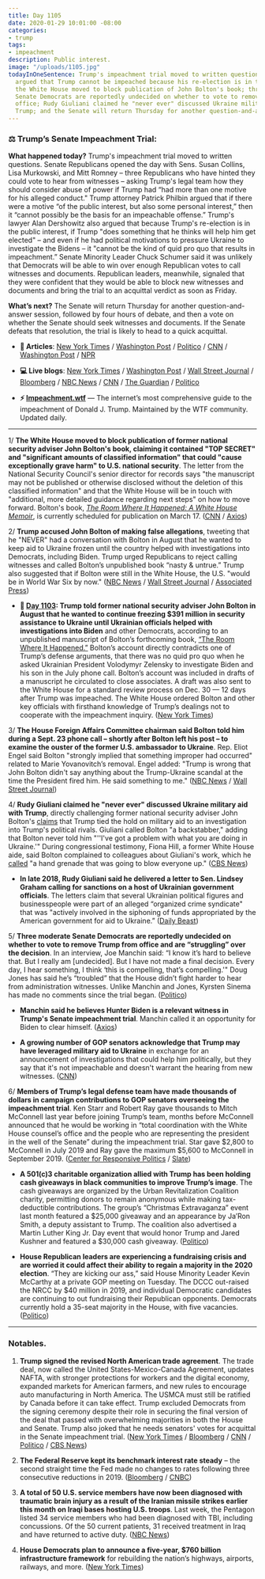 ```yaml
---
title: Day 1105
date: 2020-01-29 10:01:00 -08:00
categories:
- trump
tags:
- impeachment
description: Public interest.
image: "/uploads/1105.jpg"
todayInOneSentence: Trump's impeachment trial moved to written questions; Alan Dershowitz
  argued that Trump cannot be impeached because his re-election is in the public interest;
  the White House moved to block publication of John Bolton's book; three moderate
  Senate Democrats are reportedly undecided on whether to vote to remove Trump from
  office; Rudy Giuliani claimed he "never ever" discussed Ukraine military aid with
  Trump; and the Senate will return Thursday for another question-and-answer session.
---
```


### ⚖️ Trump’s Senate Impeachment Trial:

**What happened today?** Trump's impeachment trial moved to written questions. Senate Republicans opened the day with Sens. Susan Collins, Lisa Murkowski, and Mitt Romney – three Republicans who have hinted they could vote to hear from witnesses – asking Trump's legal team how they should consider abuse of power if Trump had “had more than one motive for his alleged conduct." Trump attorney Patrick Philbin argued that if there were a motive “of the public interest, but also some personal interest,” then it “cannot possibly be the basis for an impeachable offense.” Trump's lawyer Alan Dershowitz also argued that because Trump's re-election is in the public interest, if Trump "does something that he thinks will help him get elected" – and even if he had political motivations to pressure Ukraine to investigate the Bidens – it "cannot be the kind of quid pro quo that results in impeachment.” Senate Minority Leader Chuck Schumer said it was unlikely that Democrats will be able to win over enough Republican votes to call witnesses and documents. Republican leaders, meanwhile, signaled that they were confident that they would be able to block new witnesses and documents and bring the trial to an acquittal verdict as soon as Friday.

**What’s next?** The Senate will return Thursday for another question-and-answer session, followed by four hours of debate, and then a vote on whether the Senate should seek witnesses and documents. If the Senate defeats that resolution, the trial is likely to head to a quick acquittal.

* **📝 Articles**: [New York Times](https://www.nytimes.com/2020/01/28/us/politics/impeachment-trial-senate-questions.html) / [Washington Post](https://www.washingtonpost.com/politics/trump-legal-team-advances-blanket-defense-against-impeachment/2020/01/29/3b27f0b2-42b2-11ea-b5fc-eefa848cde99_story.html) / [Politico](https://www.politico.com/news/2020/01/29/questions-trump-impeachment-trial-108238) / [CNN](https://www.cnn.com/2020/01/29/politics/senate-impeachment-trial-question-time/index.html) / [Washington Post](https://www.washingtonpost.com/politics/2020/01/29/3-most-interesting-qas-senate-impeachment-trial-so-far/) / [NPR](https://www.npr.org/2020/01/29/799371386/impeachment-trial-moves-to-question-phase-while-witness-vote-looms)

* **💻 Live blogs**: [New York Times](https://www.nytimes.com/live/2020/impeachment-trial-live-01-29) / [Washington Post](https://www.washingtonpost.com/politics/impeachment-trial-live-updates/2020/01/29/fcac46e4-4284-11ea-b5fc-eefa848cde99_story.html) / [Wall Street Journal](https://www.wsj.com/livecoverage/trump-impeachment-trial) / [Bloomberg](https://www.bloomberg.com/news/articles/2020-01-29/senators-questioning-of-lawyers-to-begin-impeachment-update) / [NBC News](https://www.nbcnews.com/politics/trump-impeachment-inquiry/live-blog/trump-impeachment-trial-live-coverage-senators-begin-questions-n1125256) / [CNN](https://www.cnn.com/politics/live-news/trump-impeachment-trial-01-29-20/index.html) / [The Guardian](https://www.theguardian.com/us-news/live/2020/jan/29/trump-impeachment-trial-live-news-bolton-witnesses-mcconnell-2020-latest-updates) / [Politico](https://www.politico.com/news/2020/01/29/senate-impeachment-trial-live-coverage-and-highlights-108722)

* **⚡️ [Impeachment.wtf](https://talk.whatthefuckjusthappenedtoday.com/t/the-impeachment-of-president-donald-j-trump/4547)** — The internet’s most comprehensive guide to the impeachment of Donald J. Trump. Maintained by the WTF community. Updated daily.

---

1/ **The White House moved to block publication of former national security adviser John Bolton's book, claiming it contained "TOP SECRET" and "significant amounts of classified information" that could "cause exceptionally grave harm" to U.S. national security**. The letter from the National Security Council's senior director for records says "the manuscript may not be published or otherwise disclosed without the deletion of this classified information" and that the White House will be in touch with "additional, more detailed guidance regarding next steps" on how to move forward. Bolton's book, *[The Room Where It Happened: A White House Memoir](https://amzn.to/2uKewVw)*, is currently scheduled for publication on March 17. ([CNN](https://www.cnn.com/2020/01/29/politics/donald-trump-john-bolton-white-house-book/index.html) / [Axios](https://www.axios.com/john-bolton-book-white-house-threat-trump-impeachment-68611d2d-ea2f-4fd5-b87f-14f5b1b3761d.html?stream=politics))

2/ **Trump accused John Bolton of making false allegations**, tweeting that he "NEVER" had a conversation with Bolton in August that he wanted to keep aid to Ukraine frozen until the country helped with investigations into Democrats, including Biden. Trump urged Republicans to reject calling witnesses and called Bolton’s unpublished book “nasty & untrue.” Trump also suggested that if Bolton were still in the White House, the U.S. "would be in World War Six by now." ([NBC News](https://www.nbcnews.com/politics/trump-impeachment-inquiry/trump-rages-bolton-says-former-adviser-would-have-caused-world-n1125351) / [Wall Street Journal](https://www.wsj.com/articles/senators-seek-to-shape-trump-impeachment-trial-in-next-phase-11580293802) / [Associated Press](https://apnews.com/34f8a36cfc3a15ffeede3a74cd0c123a))

* **📌 [Day 1103](https://whatthefuckjusthappenedtoday.com/2020/01/27/day-1103/#1-trump-told-former-national-securit): Trump told former national security adviser John Bolton in August that he wanted to continue freezing $391 million in security assistance to Ukraine until Ukrainian officials helped with investigations into Biden** and other Democrats, according to an unpublished manuscript of Bolton’s forthcoming book, [“The Room Where It Happened.”](https://amzn.to/36zod6u) Bolton’s account directly contradicts one of Trump’s defense arguments, that there was no quid pro quo when he asked Ukrainian President Volodymyr Zelensky to investigate Biden and his son in the July phone call. Bolton’s account was included in drafts of a manuscript he circulated to close associates. A draft was also sent to the White House for a standard review process on Dec. 30 — 12 days after Trump was impeached. The White House ordered Bolton and other key officials with firsthand knowledge of Trump’s dealings not to cooperate with the impeachment inquiry. ([New York Times](https://www.nytimes.com/2020/01/26/us/politics/trump-bolton-book-ukraine.html))

3/ **The House Foreign Affairs Committee chairman said Bolton told him during a Sept. 23 phone call – shortly after Bolton left his post – to examine the ouster of the former U.S. ambassador to Ukraine**. Rep. Eliot Engel said Bolton "strongly implied that something improper had occurred" related to Marie Yovanovitch’s removal. Engel added: "Trump is wrong that John Bolton didn't say anything about the Trump-Ukraine scandal at the time the President fired him. He said something to me." ([NBC News](https://www.nbcnews.com/politics/trump-impeachment-inquiry/top-democrat-reveals-private-call-bolton-bolsters-his-claims-against-n1125636) / [Wall Street Journal](https://www.wsj.com/articles/senators-seek-to-shape-trump-impeachment-trial-in-next-phase-11580293802))

4/ **Rudy Giuliani claimed he "never ever" discussed Ukraine military aid with Trump**, directly challenging former national security adviser John Bolton's [claims](https://whatthefuckjusthappenedtoday.com/2020/01/27/day-1103/#1-trump-told-former-national-securit) that Trump tied the hold on military aid to an investigation into Trump's political rivals. Giuliani called Bolton "a backstabber," adding that Bolton never told him "''I've got a problem with what you are doing in Ukraine.'" During congressional testimony, Fiona Hill, a former White House aide, said Bolton complained to colleagues about Giuliani's work, which he [called](https://whatthefuckjusthappenedtoday.com/2019/10/15/day-999/#2-john-bolton-was-so-alarmed-by-giul) "a hand grenade that was going to blow everyone up." ([CBS News](https://www.cbsnews.com/news/rudy-giuliani-challenges-john-bolton-claims-on-president-trump-and-ukraine-aid/))

* **In late 2018, Rudy Giuliani said he delivered a letter to Sen. Lindsey Graham calling for sanctions on a host of Ukrainian government officials**. The letters claim that several Ukrainian political figures and businesspeople were part of an alleged “organized crime syndicate" that was "actively involved in the siphoning of funds appropriated by the American government for aid to Ukraine.” ([Daily Beast](https://www.thedailybeast.com/parnas-lawyer-giuliani-delivered-graham-letter-calling-for-sanctions-on-ukrainian-officials))

5/ **Three moderate Senate Democrats are reportedly undecided on whether to vote to remove Trump from office and are “struggling” over the decision**. In an interview, Joe Manchin said: “I know it’s hard to believe that. But I really am \[undecided\]. But I have not made a final decision. Every day, I hear something, I think ‘this is compelling, that’s compelling.'" Doug Jones has said he’s “troubled” that the House didn’t fight harder to hear from administration witnesses. Unlike Manchin and Jones, Kyrsten Sinema has made no comments since the trial began. ([Politico](https://www.politico.com/news/2020/01/28/trio-democratic-senators-consider-acquit-trump-108130))

* **Manchin said he believes Hunter Biden is a relevant witness in Trump's Senate impeachment trial**. Manchin called it an opportunity for Biden to clear himself. ([Axios](https://www.axios.com/joe-manchin-hunter-biden-witness-trump-impeachment-bd87b99c-227b-4475-9376-40380be8cbd9.html))

* **A growing number of GOP senators acknowledge that Trump may have leveraged military aid to Ukraine** in exchange for an announcement of investigations that could help him politically, but they say that it's not impeachable and doesn't warrant the hearing from new witnesses. ([CNN](https://www.cnn.com/2020/01/28/politics/republican-trump-aid-impeachable/index.html))

6/ **Members of Trump’s legal defense team have made thousands of dollars in campaign contributions to GOP senators overseeing the impeachment trial**. Ken Starr and Robert Ray gave thousands to Mitch McConnell last year before joining Trump’s team, months before McConnell announced that he would be working in “total coordination with the White House counsel’s office and the people who are representing the president in the well of the Senate” during the impeachment trial. Star gave $2,800 to McConnell in July 2019 and Ray gave the maximum $5,600 to McConnell in September 2019. ([Center for Responsive Politics](https://www.opensecrets.org/news/2020/01/senators-overseeing-impeachment-got-campaign-cash-from-trump-team/) / [Slate](https://www.salon.com/2020/01/29/trumps-legal-team-gave-thousands-in-contributions-to-republican-senators-ahead-of-impeachment-trial/))

* **A 501(c)3 charitable organization allied with Trump has been holding cash giveaways in black communities to improve Trump’s image**. The cash giveaways are organized by the Urban Revitalization Coalition charity, permitting donors to remain anonymous while making tax-deductible contributions. The group’s “Christmas Extravaganza” event last month featured a $25,000 giveaway and an appearance by Ja’Ron Smith, a deputy assistant to Trump. The coalition also advertised a Martin Luther King Jr. Day event that would honor Trump and Jared Kushner and featured a $30,000 cash giveaway. ([Politico](https://www.politico.com/news/2020/01/29/trump-black-voters-cash-giveaways-108072))

* **House Republican leaders are experiencing a fundraising crisis and are worried it could affect their ability to regain a majority in the 2020 election**. “They are kicking our ass,” said House Minority Leader Kevin McCarthy at a private GOP meeting on Tuesday. The DCCC out-raised the NRCC by $40 million in 2019, and individual Democratic candidates are continuing to out fundraising their Republican opponents. Democrats currently hold a 35-seat majority in the House, with five vacancies. ([Politico](https://www.politico.com/news/2020/01/28/house-gop-fundraising-2020-107572))

---

### Notables.

1. **Trump signed the revised North American trade agreement**. The trade deal, now called the United States-Mexico-Canada Agreement, updates NAFTA, with stronger protections for workers and the digital economy, expanded markets for American farmers, and new rules to encourage auto manufacturing in North America. The USMCA must still be ratified by Canada before it can take effect. Trump excluded Democrats from the signing ceremony despite their role in securing the final version of the deal that passed with overwhelming majorities in both the House and Senate. Trump also joked that he needs senators' votes for acquittal in the Senate impeachment trial. ([New York Times](https://www.nytimes.com/2020/01/29/business/economy/trump-signs-usmca-new-nafta-into-law.html) / [Bloomberg](https://www.bloomberg.com/news/articles/2020-01-29/trump-neutralizes-key-democratic-attack-with-bipartisan-usmca) / [CNN](https://www.cnn.com/2020/01/28/politics/democrats-usmca-not-invited/index.html) / [Politico](https://www.politico.com/news/2020/01/29/trump-signs-usmca-into-law-108803) / [CBS News](https://www.cbsnews.com/news/trump-signs-usmca-at-white-house-watch-live-stream-today-2020-01-29/))

2. **The Federal Reserve kept its benchmark interest rate steady** – the second straight time the Fed made no changes to rates following three consecutive reductions in 2019. ([Bloomberg](https://www.bloomberg.com/news/articles/2020-01-29/fed-leaves-main-rate-unchanged-saying-policy-is-appropriate) / [CNBC](https://www.cnbc.com/2020/01/29/fed-decision-interest-rates.html))

3. **A total of 50 U.S. service members have now been diagnosed with traumatic brain injury as a result of the Iranian missile strikes earlier this month on Iraqi bases hosting U.S. troops**. Last week, the Pentagon listed 34 service members who had been diagnosed with TBI, including concussions. Of the 50 current patients, 31 received treatment in Iraq and have returned to active duty. ([NBC News](https://www.nbcnews.com/news/military/more-u-s-service-members-diagnosed-brain-injury-after-iran-n1125276))

4. **House Democrats plan to announce a five-year, $760 billion infrastructure framework** for rebuilding the nation’s highways, airports, railways, and more. ([New York Times](https://www.nytimes.com/2020/01/29/us/politics/house-democrats-infrastructure-plan.html))